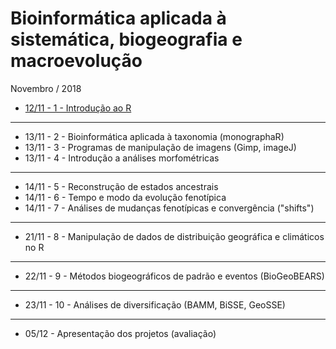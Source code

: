 # Bioinformática aplicada à sistemática, biogeografia e macroevolução

Novembro / 2018

- [12/11 - 1 - Introdução ao R](http://htmlpreview.github.io/?https://github.com/mreginato/Bioinformatica_aplicada_a_sistematica_biogeografia_e_macroevolucao/blob/master/Roteiros/1_Intro.html)
_____________________________________  

- 13/11 - 2 - Bioinformática aplicada à taxonomia (monographaR)
- 13/11 - 3 - Programas de manipulação de imagens (Gimp, imageJ)
- 13/11 - 4 - Introdução a análises morfométricas  

_____________________________________  

- 14/11 - 5 - Reconstrução de estados ancestrais
- 14/11 - 6 - Tempo e modo da evolução fenotípica
- 14/11 - 7 - Análises de mudanças fenotípicas e convergência ("shifts")
_____________________________________  
  
- 21/11 - 8 - Manipulação de dados de distribuição geográfica e climáticos no R
_____________________________________  

- 22/11 - 9 - Métodos biogeográficos de padrão e eventos (BioGeoBEARS)
_____________________________________  

- 23/11 - 10 - Análises de diversificação (BAMM, BiSSE, GeoSSE)
_____________________________________  

- 05/12 - Apresentação dos projetos (avaliação)

